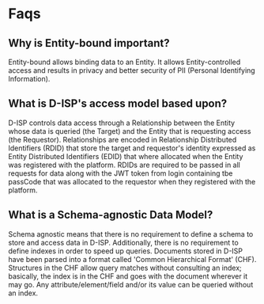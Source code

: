 # Faqs #

## Why is Entity-bound important?

Entity-bound allows binding data to an Entity. It allows Entity-controlled access and results in 
privacy and better security of PII (Personal Identifying Information).

## What is D-ISP's access model based upon? 

D-ISP controls data access through a Relationship between the Entity whose data is queried (the Target) 
and the Entity that is requesting access (the Requestor).
Relationships are encoded in Relationship Distributed Identifiers (RDID) that store the target and requestor's identity expressed
as Entity Distributed Identifiers (EDID) that where allocated when the Entity was registered with the platform.
RDIDs are required to be passed in all requests for data along with the JWT token from login containing tbe passCode that was allocated
to the requestor when they registered with the platform.

## What is a Schema-agnostic Data Model?

Schema agnostic means that there is no requirement to define a schema to store and access data in D-ISP.
Additionally, there is no requirement to define indexes in order to speed up queries. Documents stored in
D-ISP have been parsed into a format called 'Common Hierarchical Format' (CHF). Structures in the CHF allow
query matches without consulting an index; basically, the index is in the CHF and goes with the document
wherever it may go. Any attribute/element/field and/or its value can be queried without an index.
 